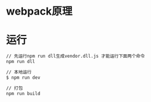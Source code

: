 # webpack原理

# 运行
```bash
// 先运行npm run dll生成vendor.dll.js 才能运行下面两个命令
npm run dll
```
```bash
// 本地运行
$ npm run dev
```
```bash
// 打包
npm run build
```